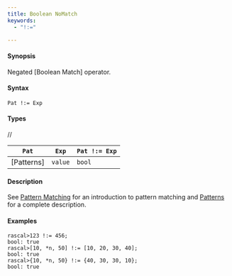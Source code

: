 ```yaml
---
title: Boolean NoMatch
keywords:
  - "!:="

---
```


#### Synopsis

Negated [Boolean Match] operator.

#### Syntax

`Pat !:= Exp`

#### Types

//

| `Pat`     | `Exp` |`Pat !:= Exp` |
| --- | --- | --- |
| [Patterns]  | `value` | `bool`           |


#### Description

See [Pattern Matching](../../../../../RascalConcepts/PatternMatching/) for an introduction to pattern matching and [Patterns](../../../../../Rascal/Patterns/) for a complete description.

#### Examples


```rascal-shell 
rascal>123 !:= 456;
bool: true
rascal>[10, *n, 50] !:= [10, 20, 30, 40];
bool: true
rascal>{10, *n, 50} !:= {40, 30, 30, 10};
bool: true
```


